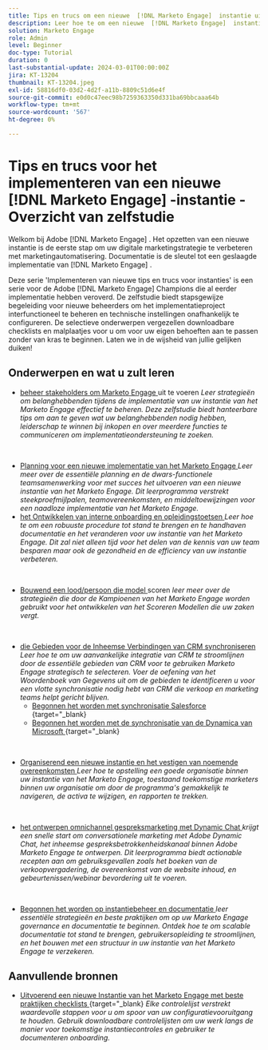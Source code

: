 ```yaml
---
title: Tips en trucs om een nieuwe  [!DNL Marketo Engage]  instantie uit te voeren - het Overzicht van het Leerprogramma
description: Leer hoe te om een nieuwe  [!DNL Marketo Engage]  instantie uit te voeren om de meesten uit zijn macht te maken. Dit "Uitvoerend een nieuw Marketo Engage"Tips en de reeksen van Tricks verstrekt beste praktijken die door Adobe  [!DNL Marketo Engage]  worden bewezen Champions. De behandelde onderwerpen omvatten het beheer van belanghebbenden, het beheer van implementatieprojecten, interne training, het model voor het bijhouden van leads/personen in gebouwen, het opzetten van een initiële CRM-synchronisatie en meer.
solution: Marketo Engage
role: Admin
level: Beginner
doc-type: Tutorial
duration: 0
last-substantial-update: 2024-03-01T00:00:00Z
jira: KT-13204
thumbnail: KT-13204.jpeg
exl-id: 58816df0-03d2-4d2f-a11b-8809c51d6e4f
source-git-commit: e0d0c47eec98b7259363350d331ba69bbcaaa64b
workflow-type: tm+mt
source-wordcount: '567'
ht-degree: 0%

---
```


# Tips en trucs voor het implementeren van een nieuwe [!DNL Marketo Engage] -instantie - Overzicht van zelfstudie

Welkom bij Adobe [!DNL Marketo Engage] . Het opzetten van een nieuwe instantie is de eerste stap om uw digitale marketingstrategie te verbeteren met marketingautomatisering. Documentatie is de sleutel tot een geslaagde implementatie van [!DNL Marketo Engage] .

Deze serie &#39;Implementeren van nieuwe tips en trucs voor instanties&#39; is een serie voor de Adobe [!DNL Marketo Engage] Champions die al eerder implementatie hebben veroverd. De zelfstudie biedt stapsgewijze begeleiding voor nieuwe beheerders om het implementatieproject interfunctioneel te beheren en technische instellingen onafhankelijk te configureren. De selectieve onderwerpen vergezellen downloadbare checklists en malplaatjes voor u om voor uw eigen behoeften aan te passen zonder van kras te beginnen. Laten we in de wijsheid van jullie gelijken duiken!

## Onderwerpen en wat u zult leren

* [ beheer stakeholders om Marketo Engage ](/help/marketo-tutorial-implementing-new-instance/managing-stakeholder-communications.md) uit te voeren
  *Leer strategieën om belanghebbenden tijdens de implementatie van uw instantie van het Marketo Engage effectief te beheren. Deze zelfstudie biedt hanteerbare tips om aan te geven wat uw belanghebbenden nodig hebben, leiderschap te winnen bij inkopen en over meerdere functies te communiceren om implementatieondersteuning te zoeken.*
<br>

* [ Planning voor een nieuwe implementatie van het Marketo Engage ](/help/marketo-tutorial-implementing-new-instance/planning-for-new-implementation.md)
  *Leer meer over de essentiële planning en de dwars-functionele teamsamenwerking voor met succes het uitvoeren van een nieuwe instantie van het Marketo Engage. Dit leerprogramma verstrekt steekproefmijlpalen, teamovereenkomsten, en middeltoewijzingen voor een naadloze implementatie van het Marketo Engage.*
  <br>
* [ het Ontwikkelen van interne onboarding en opleidingstoetsen ](/help/marketo-tutorial-implementing-new-instance/internal-training-roadshow.md)
  *Leer hoe te om een robuuste procedure tot stand te brengen en te handhaven documentatie en het veranderen voor uw instantie van het Marketo Engage. Dit zal niet alleen tijd voor het delen van de kennis van uw team besparen maar ook de gezondheid en de efficiency van uw instantie verbeteren.*
<br>

* [ Bouwend een lood/persoon die model ](/help/marketo-tutorial-implementing-new-instance/building-person-scoring-model.md) scoren
  *leer meer over de strategieën die door de Kampioenen van het Marketo Engage worden gebruikt voor het ontwikkelen van het Scoreren Modellen die uw zaken vergt.*
<br>

* [ die Gebieden voor de Inheemse Verbindingen van CRM synchroniseren ](/help/marketo-tutorial-implementing-new-instance/syncing-fields-for-crm-integration.md)
  *Leer hoe te om uw aanvankelijke integratie van CRM te stroomlijnen door de essentiële gebieden van CRM voor te gebruiken Marketo Engage strategisch te selecteren. Voer de oefening van het Woordenboek van Gegevens uit om de gebieden te identificeren u voor een vlotte synchronisatie nodig hebt van CRM die verkoop en marketing teams helpt gericht blijven.*
   * [ Begonnen het worden met synchronisatie Salesforce ](https://experienceleague.adobe.com/en/docs/marketo-learn/tutorials/lead-and-data-management/salesforce-sync-setup) {target="_blank}
   * [ Begonnen het worden met de synchronisatie van de Dynamica van Microsoft ](https://experienceleague.adobe.com/en/docs/marketo-learn/tutorials/lead-and-data-management/microsoft-dynamics-sync-setup) {target="_blank}
<br>

* [ Organiserend een nieuwe instantie en het vestigen van noemende overeenkomsten ](/help/marketo-tutorial-implementing-new-instance/organizing-new-instance.md)
  *Leer hoe te opstelling een goede organisatie binnen uw instantie van het Marketo Engage, toestaand toekomstige marketers binnen uw organisatie om door de programma&#39;s gemakkelijk te navigeren, de activa te wijzigen, en rapporten te trekken.*
<br>

* [ het ontwerpen omnichannel gespreksmarketing met Dynamic Chat ](/help/marketo-tutorial-implementing-new-instance/designing-omnichannel-conversational-marketing.md)
  *krijgt een snelle start om conversationele marketing met Adobe Dynamic Chat, het inheemse gespreksbetrokkenheidskanaal binnen Adobe Marketo Engage te ontwerpen. Dit leerprogramma biedt actionable recepten aan om gebruiksgevallen zoals het boeken van de verkoopvergadering, de overeenkomst van de website inhoud, en gebeurtenissen/webinar bevordering uit te voeren.*
<br>

* [ Begonnen het worden op instantiebeheer en documentatie ](/help/marketo-tutorial-implementing-new-instance/documenting-your-instance.md)
  *leer essentiële strategieën en beste praktijken om op uw Marketo Engage governance en documentatie te beginnen. Ontdek hoe te om scalable documentatie tot stand te brengen, gebruikersopleiding te stroomlijnen, en het bouwen met een structuur in uw instantie van het Marketo Engage te verzekeren.*

## Aanvullende bronnen

* [ Uitvoerend een nieuwe Instantie van het Marketo Engage met beste praktijken checklists ](https://experienceleague.adobe.com/en/docs/marketo/using/getting-started/implementing-a-new-marketo-engage-instance/where-to-start) {target="_blank}
  *Elke controlelijst verstrekt waardevolle stappen voor u om spoor van uw configuratievooruitgang te houden. Gebruik downloadbare controlelijsten om uw werk langs de manier voor toekomstige instantiecontroles en gebruiker te documenteren onboarding.*
